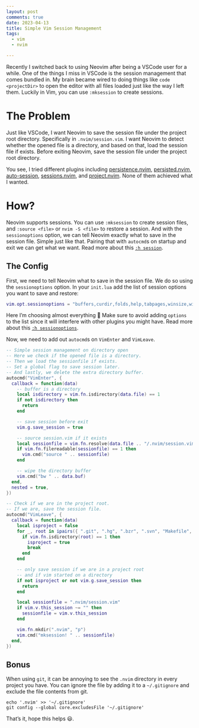 ```yaml
---
layout: post
comments: true
date: 2023-04-13
title: Simple Vim Session Management
tags:
  - vim
  - nvim

---
```


Recently I switched back to using Neovim after being a VSCode user for a while. One of the things I miss in VSCode is the session management that comes bundled in. My brain became wired to doing things like `code <projectDir>` to open the editor with all files loaded just like the way I left them. Luckily in Vim, you can use `:mksession` to create sessions.


# The Problem


Just like VSCode, I want Neovim to save the session file under the project root directory. Specifically in `.nvim/session.vim`. I want Neovim to detect whether the opened file is a directory, and based on that, load the session file if exists. Before exiting Neovim, save the session file under the project root directory.


You see, I tried different plugins including [persistence.nvim](https://github.com/folke/persistence.nvim), [persisted.nvim](https://github.com/olimorris/persisted.nvim), [auto-session](https://github.com/rmagatti/auto-session), [sessions.nvim](https://github.com/natecraddock/sessions.nvim), and [project.nvim](https://github.com/ahmedkhalf/project.nvim). None of them achieved what I wanted.


# How?


Neovim supports sessions. You can use `:mksession` to create session files, and `:source <file>` or `nvim -S <file>` to restore a session. And with the `sessionoptions` option, we can tell Neovim exactly what to save in the session file. Simple just like that. Pairing that with `autocmd`s on startup and exit we can get what we want. Read more about this [`:h session`](https://neovim.io/doc/user/usr_21.html#21.4).


## The Config


First, we need to tell Neovim what to save in the session file. We do so using the `sessionoptions` option. In your `init.lua` add the list of session options you want to save and restore:


```lua
vim.opt.sessionoptions = "buffers,curdir,folds,help,tabpages,winsize,winpos,terminal,localoptions"
```


Here I’m choosing almost everything 🙂 Make sure to avoid adding `options` to the list since it will interfere with other plugins you might have. Read more about this [`:h sessionoptions`](https://neovim.io/doc/user/options.html#'sessionoptions').


Now, we need to add out `autocmd`s on `VimEnter` and `VimLeave`. 


```lua
-- Simple session management on directory open
-- Here we check if the opened file is a directory.
-- Then we load the sessionfile if exists.
-- Set a global flag to save session later.
-- And lastly, we delete the extra directory buffer.
autocmd("VimEnter", {
  callback = function(data)
    -- buffer is a directory
    local isdirectory = vim.fn.isdirectory(data.file) == 1
    if not isdirectory then
      return
    end

    -- save session before exit
    vim.g.save_session = true

    -- source session.vim if it exists
    local sessionfile = vim.fn.resolve(data.file .. "/.nvim/session.vim")
    if vim.fn.filereadable(sessionfile) == 1 then
      vim.cmd("source " .. sessionfile)
    end

    -- wipe the directory buffer
    vim.cmd("bw " .. data.buf)
  end,
  nested = true,
})

-- Check if we are in the project root.
-- If we are, save the session file.
autocmd("VimLeave", {
  callback = function(data)
    local isproject = false
    for _, root in ipairs({ ".git", ".hg", ".bzr", ".svn", "Makefile", "package.json", "go.mod" }) do
      if vim.fn.isdirectory(root) == 1 then
        isproject = true
        break
      end
    end

    -- only save session if we are in a project root
    -- and if vim started on a directory
    if not isproject or not vim.g.save_session then
      return
    end

    local sessionfile = ".nvim/session.vim"
    if vim.v.this_session ~= "" then
      sessionfile = vim.v.this_session
    end

    vim.fn.mkdir(".nvim", "p")
    vim.cmd("mksession! " .. sessionfile)
  end,
})
```


## Bonus


When using `git`, it can be annoying to see the `.nvim` directory in every project you have. You can ignore the file by adding it to a `~/.gitignore` and exclude the file contents from git.


```shell
echo '.nvim' >> '~/.gitignore'
git config --global core.excludesFile '~/.gitignore'
```


That’s it, hope this helps 😃.

